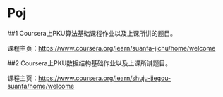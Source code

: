# Poj
##1 Coursera上PKU算法基础课程作业以及上课所讲的题目。

课程主页：https://www.coursera.org/learn/suanfa-jichu/home/welcome

##2 Coursera上PKU数据结构基础作业以及上课所讲题目。

课程主页：https://www.coursera.org/learn/shuju-jiegou-suanfa/home/welcome

